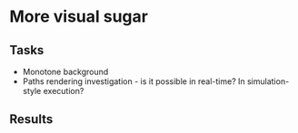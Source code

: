 # More visual sugar

## Tasks

* Monotone background
* Paths rendering investigation - is it possible in real-time? In simulation-style execution?

## Results

